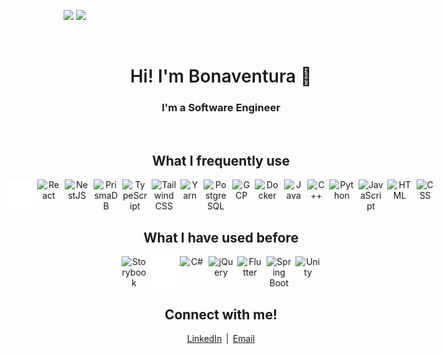 <link rel="stylesheet" href="https://cdn.jsdelivr.net/gh/devicons/devicon@v2.15.1/devicon.min.css">

<p>
<img height="180em" src="https://github-readme-stats-bonaventuragal.vercel.app/api?username=bonaventuragal&show_icons=true&count_private=true&theme=aura" />
<img height="180em" src="https://github-readme-stats-bonaventuragal.vercel.app/api/top-langs/?username=bonaventuragal&layout=compact&theme=aura&langs_count=6&hide=html,powershell,batchfile" />
</p>
<br>
<h1 align="center" style="font-weight: 600;">Hi! I'm Bonaventura 👋</h1>
<h3 align="center">I'm a Software Engineer</h3>
<br>

<h2 align="center">What I frequently use</h2>
<p align="center" style="display: flex; justify-content: center; gap: 0.4rem;">
<img width="40px;" src="https://github.com/bonaventuragal/bonaventuragal/raw/main/svg/next.svg?sanitize=true" title="NextJS" />
<img width="40px;" src="https://cdn.jsdelivr.net/gh/devicons/devicon/icons/react/react-original.svg" title="React" />  
<img width="40px;" src="https://cdn.jsdelivr.net/gh/devicons/devicon@latest/icons/nestjs/nestjs-original.svg" title="NestJS" />
<img width="40px;" src="https://cdn.jsdelivr.net/gh/devicons/devicon@latest/icons/prisma/prisma-original.svg" title="PrismaDB" />
<img width="40px;" src="https://cdn.jsdelivr.net/gh/devicons/devicon/icons/typescript/typescript-original.svg" title="TypeScript" />
<img width="40px;" src="https://cdn.jsdelivr.net/gh/devicons/devicon@latest/icons/tailwindcss/tailwindcss-original.svg" title="TailwindCSS" />
<img width="40px;" src="https://cdn.jsdelivr.net/gh/devicons/devicon/icons/yarn/yarn-original.svg" title="Yarn" />         
<img width="40px;" src="https://cdn.jsdelivr.net/gh/devicons/devicon/icons/postgresql/postgresql-original.svg" title="PostgreSQL" />
<img width="40px;" src="https://cdn.jsdelivr.net/gh/devicons/devicon@latest/icons/googlecloud/googlecloud-original.svg" title="GCP" />
<img width="40px;" src="https://cdn.jsdelivr.net/gh/devicons/devicon@latest/icons/docker/docker-plain.svg" title="Docker" />
<img width="40px;" src="https://cdn.jsdelivr.net/gh/devicons/devicon/icons/java/java-original.svg" title="Java" />
<img width="40px;" src="https://cdn.jsdelivr.net/gh/devicons/devicon/icons/cplusplus/cplusplus-original.svg" title="C++" />
<img width="40px;" src="https://cdn.jsdelivr.net/gh/devicons/devicon/icons/python/python-original.svg" title="Python" />
<img width="40px;" src="https://cdn.jsdelivr.net/gh/devicons/devicon/icons/javascript/javascript-original.svg" title="JavaScript" />
<img width="40px;" src="https://cdn.jsdelivr.net/gh/devicons/devicon/icons/html5/html5-original.svg" title="HTML" />
<img width="40px;" src="https://cdn.jsdelivr.net/gh/devicons/devicon/icons/css3/css3-original.svg" title="CSS" />
</p>

<h2 align="center">What I have used before</h2>
<p align="center" style="display: flex; justify-content: center; gap: 0.4rem;">
<img width="40px;" src="https://cdn.jsdelivr.net/gh/devicons/devicon/icons/storybook/storybook-original.svg" title="Storybook" />         
<img width="40px;" src="https://github.com/bonaventuragal/bonaventuragal/raw/main/svg/django.svg?sanitize=true" title="Django" />
<img width="40px;" src="https://cdn.jsdelivr.net/gh/devicons/devicon/icons/csharp/csharp-original.svg" title="C#" />
<img width="40px;" src="https://cdn.jsdelivr.net/gh/devicons/devicon/icons/jquery/jquery-original.svg" title="jQuery" />
<img width="40px;" src="https://cdn.jsdelivr.net/gh/devicons/devicon/icons/flutter/flutter-original.svg" title="Flutter" />
<img width="40px;" src="https://cdn.jsdelivr.net/gh/devicons/devicon/icons/spring/spring-original.svg" title="Spring Boot" />
<img width="40px;" src="https://cdn.jsdelivr.net/gh/devicons/devicon@latest/icons/unity/unity-original.svg" title="Unity" />
</p>

<h2 align="center">Connect with me!</h2>
<p align="center" style="display: flex; justify-content: center; gap: 0.4rem;">
<a href="https://www.linkedin.com/in/bonaventuragal">LinkedIn</a>
|
<a href="mailto:bonaventuragal@gmail.com">Email</a>
